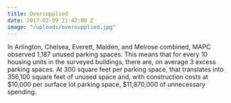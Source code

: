 ```yaml
---
title: Oversupplied
date: 2017-02-09 21:42:00 Z
image: "/uploads/oversupplied.jpg"
---
```


In Arlington, Chelsea, Everett, Malden, and Melrose combined, MAPC observed 1,187 unused parking spaces. This means that for every 10 housing units in the surveyed buildings, there are, on average 3 excess parking spaces. At 300 square feet per parking space, that translates into 356,100 square feet of unused space and, with construction costs at $10,000 per surface lot parking space, $11,870,000 of unnecessary spending.